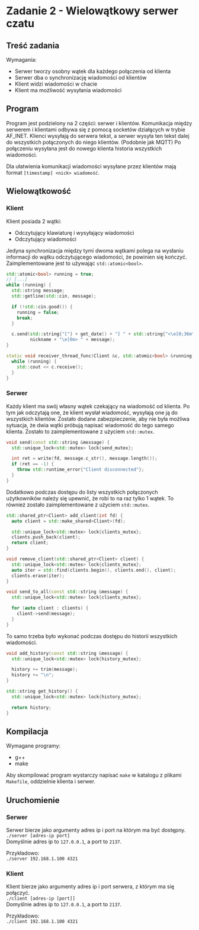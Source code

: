 # Zadanie 2 - Wielowątkowy serwer czatu

## Treść zadania
Wymagania:
- Serwer tworzy osobny wątek dla każdego połączenia od klienta
- Serwer dba o synchronizację wiadomości od klientów
- Klient widzi wiadomości w chacie
- Klient ma możliwość wysyłania wiadomości

## Program
Program jest podzielony na 2 części: serwer i klientów.
Komunikacja między serwerem i klientami odbywa się z pomocą socketów działących w trybie AF_INET.
Klienci wysyłają do serwera tekst, a serwer wysyła ten tekst dalej do wszystkich połączonych do niego klientów. (Podobnie jak MQTT)
Po połączeniu wysyłana jest do nowego klienta historia wszystkich wiadomości.

Dla ułatwienia komunikacji wiadomości wysyłane przez klientów mają format `[timestamp] <nick> wiadomość`.

## Wielowątkowość
### Klient
Klient posiada 2 wątki:
- Odczytujący klawiaturę i wysyłający wiadomości
- Odczytujący wiadomości

Jedyna synchronizacja między tymi dwoma wątkami polega na wysłaniu informacji do wątku odczytującego wiadomości, że powinien się kończyć.
Zaimplementowane jest to używając `std::atomic<bool>`.

```cpp
std::atomic<bool> running = true;
// [...]
while (running) {
  std::string message;
  std::getline(std::cin, message);

  if (!std::cin.good()) {
    running = false;
    break;
  }

  c.send(std::string{"["} + get_date() + "] " + std::string{"<\e[0;36m"} +
         nickname + "\e[0m> " + message);
}
```

```cpp
static void receiver_thread_func(Client &c, std::atomic<bool> &running) {
  while (running) {
    std::cout << c.receive();
  }
}
```


### Serwer
Każdy klient ma swój własny wątek czekający na wiadomość od klienta.
Po tym jak odczytają one, że klient wysłał wiadomość, wysyłają one ją do wszystkich klientów.
Zostało dodane zabezpieczenie, aby nie była możliwa sytuacja, że dwia wątki próbują napisać wiadomość do tego samego klienta.
Zostało to zaimplementowane z użyciem `std::mutex`.
```cpp
void send(const std::string &message) {
  std::unique_lock<std::mutex> lock{send_mutex};

  int ret = write(fd, message.c_str(), message.length());
  if (ret == -1) {
    throw std::runtime_error{"Client disconnected"};
  }
}
```

Dodatkowo podczas dostępu do listy wszystkich połączonych użytkowników należy się upewnić, że robi to na raz tylko 1 wątek.
To również zostało zaimplementowane z użyciem `std::mutex`.
```cpp
std::shared_ptr<Client> add_client(int fd) {
  auto client = std::make_shared<Client>(fd);

  std::unique_lock<std::mutex> lock{clients_mutex};
  clients.push_back(client);
  return client;
}
```

```cpp
void remove_client(std::shared_ptr<Client> client) {
  std::unique_lock<std::mutex> lock{clients_mutex};
  auto iter = std::find(clients.begin(), clients.end(), client);
  clients.erase(iter);
}
```

```cpp
void send_to_all(const std::string &message) {
  std::unique_lock<std::mutex> lock{clients_mutex};

  for (auto client : clients) {
    client->send(message);
  }
}
```

To samo trzeba było wykonać podczas dostępu do historii wszystkich wiadomości.
```cpp
void add_history(const std::string &message) {
  std::unique_lock<std::mutex> lock{history_mutex};

  history += trim(message);
  history += "\n";
}
```

```cpp
std::string get_history() {
  std::unique_lock<std::mutex> lock{history_mutex};

  return history;
}
```

## Kompilacja
Wymagane programy:
 - g++
 - make

Aby skompilować program wystarczy napisać `make` w katalogu z plikami `Makefile`, oddzielnie klienta i serwer.

## Uruchomienie
### Serwer
Serwer bierze jako argumenty adres ip i port na którym ma być dostępny.  
`./server [adres-ip port]`  
Domyślnie adres ip to `127.0.0.1`, a port to `2137`.

Przykładowo:  
`./server 192.168.1.100 4321`


### Klient
Klient bierze jako argumenty adres ip i port serwera, z którym ma się połączyć.  
`./client [adres-ip [port]]`  
Domyślnie adres ip to `127.0.0.1`, a port to `2137`.

Przykładowo:  
`./client 192.168.1.100 4321`
